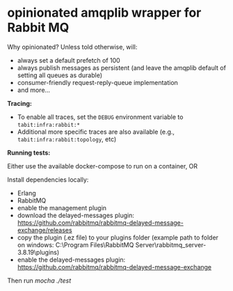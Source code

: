 # opinionated amqplib wrapper for Rabbit MQ

Why opinionated? Unless told otherwise, will:
* always set a default prefetch of 100
* always publish messages as persistent (and leave the amqplib default of setting all queues as durable)
* consumer-friendly request-reply-queue implementation
* and more...

**Tracing:**
* To enable all traces, set the `DEBUG` environment variable to `tabit:infra:rabbit:*`
* Additional more specific traces are also available (e.g., `tabit:infra:rabbit:topology`, etc)

**Running tests:**

  Either use the available docker-compose to run on a container, OR

  Install dependencies locally:
  * Erlang
  * RabbitMQ
  * enable the management plugin
  * download the delayed-messages plugin: https://github.com/rabbitmq/rabbitmq-delayed-message-exchange/releases
  * copy the plugin (.ez file) to your plugins folder (example path to folder on windows: C:\Program Files\RabbitMQ Server\rabbitmq_server-3.8.19\plugins)
  * enable the delayed-messages plugin: https://github.com/rabbitmq/rabbitmq-delayed-message-exchange
  
Then run _mocha ./test_

